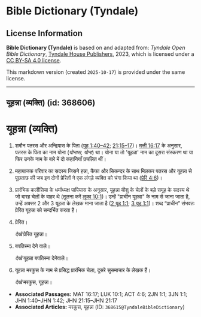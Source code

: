 # Bible Dictionary (Tyndale)

## License Information

**Bible Dictionary (Tyndale)** is based on and adapted from: _Tyndale Open Bible Dictionary_, [Tyndale House Publishers](https://tyndaleopenresources.com/), 2023, which is licensed under a [CC BY-SA 4.0 license](https://creativecommons.org/licenses/by-sa/4.0/legalcode.en).

This markdown version (created `2025-10-17`) is provided under the same license.



--------------------------------

## यूहन्ना (व्यक्ति) (id: 368606)

यूहन्ना (व्यक्ति)
=================

1. शमौन पतरस और अन्द्रियास के पिता ([यूह 1:40–42](https://ref.ly/John1:40-John1:42); [21:15–17](https://ref.ly/John21:15-John21:17))। [मत्ती 16:17](https://ref.ly/Matt16:17) के अनुसार, पतरस के पिता का नाम योना (*योनास, योना*) था। योना या तो 'यूहन्ना' नाम का दूसरा संस्करण था या फिर उनके नाम के बारे में दो कहानियाँ प्रचलित थीं।
2. महायाजक परिवार का सदस्य जिसने हन्ना, कैफा और सिकन्दर के साथ मिलकर पतरस और यूहन्ना से पूछताछ की जब इन दोनों प्रेरितों ने एक लंगड़े व्यक्ति को चंगा किया था ([प्रेरि 4:6](https://ref.ly/Acts4:6))।
3. प्रारंभिक कलीसिया के धर्माध्यक्ष पापियास के अनुसार, यूहन्ना यीशु के चेलों के बड़े समूह के सदस्य थे जो बारह चेलों के बाहर थे (तुलना करें [लूका 10:1](https://ref.ly/Luke10:1))। उन्हें "प्राचीन यूहन्ना" के नाम से जाना जाता है, उन्हें अक्सर 2 और 3 यूहन्ना के लेखक माना जाता है ([2 यूह 1:1](https://ref.ly/2John1:1); [3 यूह 1:1](https://ref.ly/3John1:1))। शब्द “प्राचीन” संभवतः प्रेरित यूहन्ना को सन्दर्भित करता है।
4. प्रेरित।

    *देखें* प्रेरित यूहन्ना।

5. बपतिस्मा देने वाले।

    *देखें* यूहन्ना बपतिस्मा देनेवाले।

6. यूहन्ना मरकुस के नाम से प्रसिद्ध प्रारंभिक चेला, दूसरे सुसमाचार के लेखक हैं।

    *देखें*  मरकुस, यूहन्ना।

* **Associated Passages:** MAT 16:17; LUK 10:1; ACT 4:6; 2JN 1:1; 3JN 1:1; JHN 1:40–JHN 1:42; JHN 21:15–JHN 21:17
* **Associated Articles:** मरकुस, यूहन्ना (ID: `368615@TyndaleBibleDictionary`)


